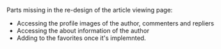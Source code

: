 
Parts missing in the re-design of the article viewing page:

* Accessing the profile images of the author, commenters and repliers 
* Accessing the about information of the author
* Adding to the favorites once it's implemnted.